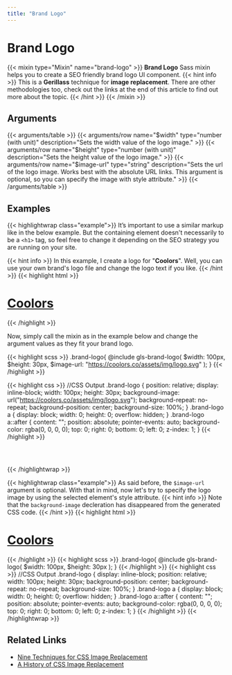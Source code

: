 ```yaml
---
title: "Brand Logo"
---
```


# Brand Logo

{{< mixin type="Mixin" name="brand-logo" >}}
**Brand Logo** Sass mixin helps you to create a SEO friendly brand logo UI component.
{{< hint info >}}
This is a **Gerillass** technique for **image replacement**. There are other methodologies too, check out the links at the end of this article to find out more about the topic.
{{< /hint >}}
{{< /mixin >}}

## Arguments

{{< arguments/table >}}
    {{< arguments/row name="$width" type="number (with unit)" description="Sets the width value of the logo image." >}}
    {{< arguments/row name="$height" type="number (with unit)" description="Sets the height value of the logo image." >}}
    {{< arguments/row name="$image-url" type="string" description="Sets the url of the logo image. Works best with the absolute URL links. This argument is optional, so you can specify the image with style attribute." >}}
{{< /arguments/table >}}

## Examples

{{< highlightwrap class="example">}}
It’s important to use a similar markup like in the below example. But the containing element doesn't necessarily to be a `<h1>` tag, so feel free to change it depending on the SEO strategy you are running on your site.

{{< hint info >}}
In this example, I create a logo for "**Coolors**". Well, you can use your own brand's logo file and change the logo text if you like.
{{< /hint >}}
{{< highlight html >}}
<h1 class="brand-logo">
    <a href="#">Coolors</a>
</h1>
{{< /highlight >}}

Now, simply call the mixin as in the example below and change the argument values as they fit your brand logo.

{{< highlight scss >}}
.brand-logo{
    @include gls-brand-logo(
        $width: 100px,
        $height: 30px,
        $image-url: "https://coolors.co/assets/img/logo.svg"
    );
}
{{< /highlight >}}

{{< highlight css >}}
//CSS Output
.brand-logo {
    position: relative;
    display: inline-block;
    width: 100px;
    height: 30px;
    background-image: url("https://coolors.co/assets/img/logo.svg");
    background-repeat: no-repeat;
    background-position: center;
    background-size: 100%;
}
.brand-logo a {
    display: block;
    width: 0;
    height: 0;
    overflow: hidden;
}
.brand-logo a::after {
    content: "";
    position: absolute;
    pointer-events: auto;
    background-color: rgba(0, 0, 0, 0);
    top: 0;
    right: 0;
    bottom: 0;
    left: 0;
    z-index: 1;
}
{{< /highlight >}}

<style>
.brand-logo.example01 {
    position: relative;
    display: inline-block;
    width: 100px;
    height: 30px;
    background-image: url("https://coolors.co/assets/img/logo.svg");
    background-repeat: no-repeat;
    background-position: center;
    background-size: 100%;
    margin: 0;
}
.brand-logo.example01 a {
    display: block;
    width: 0;
    height: 0;
    overflow: hidden;
}
.brand-logo.example01 a::after {
    content: "";
    position: absolute;
    pointer-events: auto;
    background-color: rgba(0, 0, 0, 0);
    top: 0;
    right: 0;
    bottom: 0;
    left: 0;
    z-index: 1;
}
</style>

<h1 class="brand-logo example01">
    <a href="#">Coolors</a>
</h1>

{{< /highlightwrap >}}


{{< highlightwrap class="example">}}
As said before, the `$image-url` argument is optional. With that in mind, now let's try to specify the logo image by using the selected element's style attribute.
{{< hint info >}}
Note that the `background-image` decleration has disappeared from the generated CSS code.
{{< /hint >}}
{{< highlight html >}}
<h1 class="brand-logo" style="background-image: url(https://coolors.co/assets/img/logo.svg);">
    <a href="#">Coolors</a>
</h1>
{{< /highlight >}}
{{< highlight scss >}}
.brand-logo{
    @include gls-brand-logo(
        $width: 100px,
        $height: 30px
    );
}
{{< /highlight >}}
{{< highlight css >}}
//CSS Output
.brand-logo {
    display: inline-block;
    position: relative;
    width: 100px;
    height: 30px;
    background-position: center;
    background-repeat: no-repeat;
    background-size: 100%;
}
.brand-logo a {
    display: block;
    width: 0;
    height: 0;
    overflow: hidden;
}
.brand-logo a::after {
    content: "";
    position: absolute;
    pointer-events: auto;
    background-color: rgba(0, 0, 0, 0);
    top: 0;
    right: 0;
    bottom: 0;
    left: 0;
    z-index: 1;
}
{{< /highlight >}}
{{< /highlightwrap >}}

## Related Links
* [Nine Techniques for CSS Image Replacement](https://css-tricks.com/css-image-replacement/)
* [A History of CSS Image Replacement](https://www.sitepoint.com/css-image-replacement-text-indent-negative-margins-and-more/)


